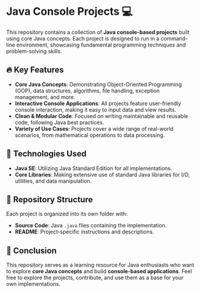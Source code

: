 # Java Console Projects 💻

This repository contains a collection of **Java console-based projects** built using core Java concepts. Each project is designed to run in a command-line environment, showcasing fundamental programming techniques and problem-solving skills.

## 🔥 Key Features
- **Core Java Concepts**: Demonstrating Object-Oriented Programming (OOP), data structures, algorithms, file handling, exception management, and more.
- **Interactive Console Applications**: All projects feature user-friendly console interaction, making it easy to input data and view results.
- **Clean & Modular Code**: Focused on writing maintainable and reusable code, following Java best practices.
- **Variety of Use Cases**: Projects cover a wide range of real-world scenarios, from mathematical operations to data processing.

## 🚀 Technologies Used
- **Java SE**: Utilizing Java Standard Edition for all implementations.
- **Core Libraries**: Making extensive use of standard Java libraries for I/O, utilities, and data manipulation.

## 📂 Repository Structure
Each project is organized into its own folder with:
- **Source Code**: Java `.java` files containing the implementation.
- **README**: Project-specific instructions and descriptions.

## 🎯 Conclusion
This repository serves as a learning resource for Java enthusiasts who want to explore **core Java concepts** and build **console-based applications**. Feel free to explore the projects, contribute, and use them as a base for your own implementations.

